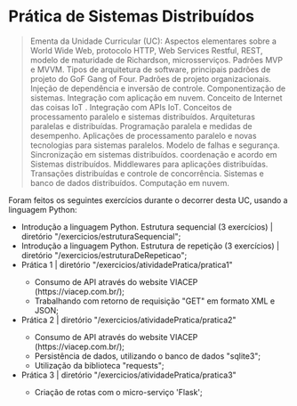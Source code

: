 # Prática de Sistemas Distribuídos

> Ementa da Unidade Curricular (UC): Aspectos elementares sobre a World Wide Web, protocolo HTTP, Web Services Restful, REST, modelo de maturidade de Richardson, microsserviços. Padrões MVP e MVVM. Tipos de arquitetura de software, principais padrões de projeto do GoF Gang of Four. Padrões de projeto organizacionais. Injeção de dependência e inversão de controle. Componentização de sistemas. Integração com aplicação em nuvem. Conceito de Internet das coisas IoT . Integração com APIs IoT. Conceitos de processamento paralelo e sistemas distribuídos. Arquiteturas paralelas e distribuídas. Programação paralela e medidas de desempenho. Aplicações de processamento paralelo e novas tecnologias para sistemas paralelos. Modelo de falhas e segurança. Sincronização em sistemas distribuídos. coordenação e acordo em Sistemas distribuídos. Middlewares para aplicações distribuídas. Transações distribuídas e controle de concorrência. Sistemas e banco de dados distribuídos. Computação em nuvem.

Foram feitos os seguintes exercícios durante o decorrer desta UC, usando a linguagem Python:

<ul>
  
<li>Introdução a linguagem Python. Estrutura sequencial (3 exercícios) | diretório "/exercicios/estruturaSequencial";</li>
<li>Introdução a linguagem Python. Estrutura de repetição (3 exercícios) | diretório "/exercicios/estruturaDeRepeticao";</li>

<li>Prática 1 | diretório "/exercicios/atividadePratica/pratica1"</li>
<ul>
<li>Consumo de API através do website VIACEP (https://viacep.com.br/);</li>
<li>Trabalhando com retorno de requisição "GET" em formato XML e JSON;</li>
</ul>

</li>
<li> Prática 2 | diretório "/exercicios/atividadePratica/pratica2"</li>
<ul>
<li>Consumo de API através do website VIACEP (https://viacep.com.br/);</li>
<li>Persistência de dados, utilizando o banco de dados "sqlite3";</li>
<li>Utilização da biblioteca "requests";</li>
</ul>

</li>
<li> Prática 3 | diretório "/exercicios/atividadePratica/pratica3"</li>
<ul>
<li>Criação de rotas com o micro-serviço 'Flask';</li>
</ul>

</ul>
